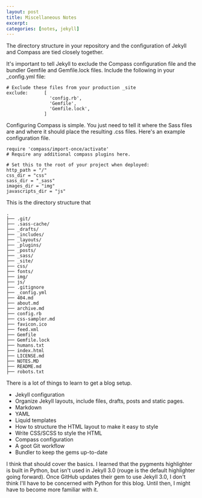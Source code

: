 ```yaml
---
layout: post
title: Miscellaneous Notes
excerpt:
categories: [notes, jekyll]
---
```

The directory structure in your repository and the configuration of Jekyll and Compass are tied closely together.

<!--more-->
It's important to tell Jekyll to exclude the Compass configuration file and the bundler Gemfile and Gemfile.lock files. Include the following in your _config.yml file:

```
# Exclude these files from your production _site
exclude:      [
                'config.rb',
                'Gemfile',
                'Gemfile.lock',
              ]
```

Configuring Compass is simple. You just need to tell it where the Sass files are and where it should place the resulting .css files. Here's an example configuration file.

```
require 'compass/import-once/activate'
# Require any additional compass plugins here.

# Set this to the root of your project when deployed:
http_path = "/"
css_dir = "css"
sass_dir = "_sass"
images_dir = "img"
javascripts_dir = "js"
```

This is the directory structure that

```
.
├── .git/
├── .sass-cache/
├── _drafts/
├── _includes/
├── _layouts/
├── _plugins/
├── _posts/
├── _sass/
├── _site/
├── css/
├── fonts/
├── img/
├── js/
├── .gitignore
├── _config.yml
├── 404.md
├── about.md
├── archive.md
├── config.rb
├── css-sampler.md
├── favicon.ico
├── feed.xml
├── Gemfile
├── Gemfile.lock
├── humans.txt
├── index.html
├── LICENSE.md
├── NOTES.MD
├── README.md
├── robots.txt
```

There is a lot of things to learn to get a blog setup.

- Jekyll configuration
- Organize Jekyll layouts, include files, drafts, posts and static pages.
- Markdown
- YAML
- Liquid templates
- How to structure the HTML layout to make it easy to style
- Write CSS/SCSS to style the HTML
- Compass configuration
- A goot Git workflow
- Bundler to keep the gems up-to-date

I think that should cover the basics. I learned that the pygments highlighter is built in Python, but isn't used in Jekyll 3.0 (rouge is the default highlighter going forward). Once GitHub updates their gem to use Jekyll 3.0, I don't think I'll have to be concerned with Python for this blog. Until then, I might have to become more familiar with it.

